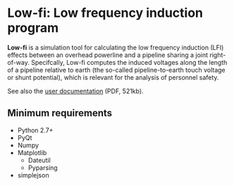# Low-fi: Low frequency induction program

**Low-fi** is a simulation tool for calculating the low frequency induction (LFI) effects between an overhead powerline and a pipeline sharing a joint right-of-way. Specifcally, Low-fi computes the induced voltages along the length of a pipeline relative to earth (the so-called pipeline-to-earth touch voltage or shunt potential), which is relevant for the analysis of personnel safety.

See also the [user documentation](https://github.com/susantoj/Low-fi/blob/master/docs/low-fi-doc.pdf) (PDF, 521kb).

##  Minimum requirements
- Python 2.7+
- PyQt
- Numpy
- Matplotlib
	- Dateutil
	- Pyparsing
- simplejson
